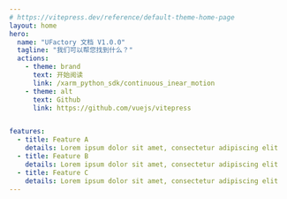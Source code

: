 ```yaml
---
# https://vitepress.dev/reference/default-theme-home-page
layout: home
hero:
  name: "UFactory 文档 V1.0.0"
  tagline: "我们可以帮您找到什么？"
  actions:
    - theme: brand
      text: 开始阅读
      link: /xarm_python_sdk/continuous_inear_motion
    - theme: alt
      text: Github
      link: https://github.com/vuejs/vitepress


features:
  - title: Feature A
    details: Lorem ipsum dolor sit amet, consectetur adipiscing elit
  - title: Feature B
    details: Lorem ipsum dolor sit amet, consectetur adipiscing elit
  - title: Feature C
    details: Lorem ipsum dolor sit amet, consectetur adipiscing elit
---
```


